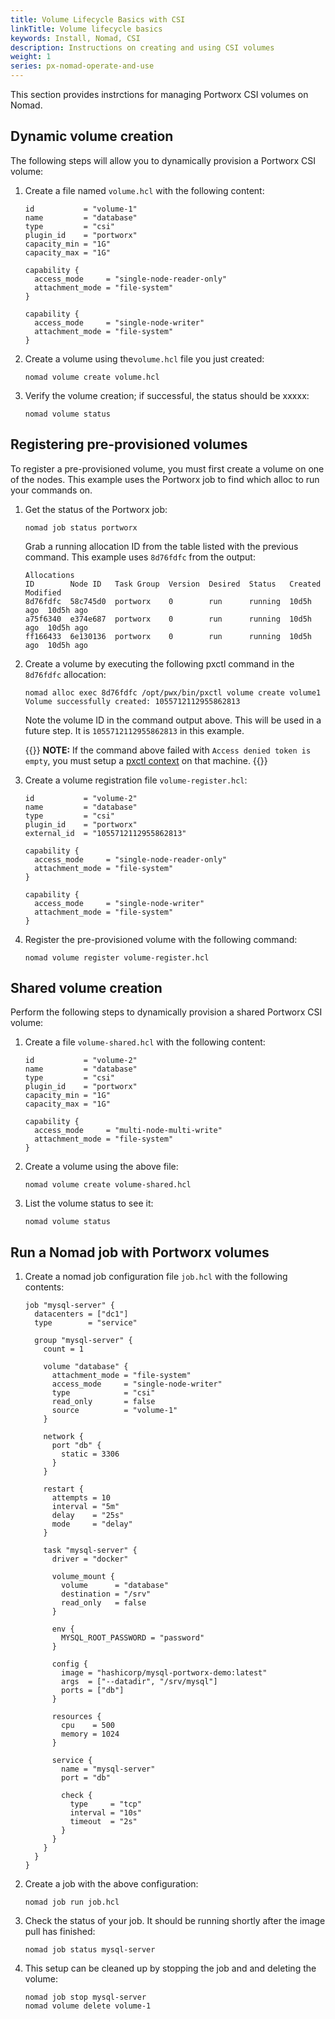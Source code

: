 ```yaml
---
title: Volume Lifecycle Basics with CSI
linkTitle: Volume lifecycle basics
keywords: Install, Nomad, CSI
description: Instructions on creating and using CSI volumes
weight: 1
series: px-nomad-operate-and-use
---
```



This section provides instrctions for managing Portworx CSI volumes on Nomad.

## Dynamic volume creation

The following steps will allow you to dynamically provision a Portworx CSI volume: 

1. Create a file named `volume.hcl` with the following content:

    ```text
    id           = "volume-1"
    name         = "database"
    type         = "csi"
    plugin_id    = "portworx"
    capacity_min = "1G"
    capacity_max = "1G"

    capability {
      access_mode     = "single-node-reader-only"
      attachment_mode = "file-system"
    }

    capability {
      access_mode     = "single-node-writer"
      attachment_mode = "file-system"
    }
    ```

2. Create a volume using the`volume.hcl` file you just created:

    ```text
    nomad volume create volume.hcl
    ```

3. Verify the volume creation; if successful, the status should be xxxxx:

    ```text
    nomad volume status
    ```

## Registering pre-provisioned volumes

To register a pre-provisioned volume, you must first create a volume on one of the nodes. This example uses the Portworx job to find which alloc to run your commands on. 

1. Get the status of the Portworx job:

    ```text
    nomad job status portworx
    ```

    Grab a running allocation ID from the table listed with the previous command. This example uses `8d76fdfc` from the output:

    ```text
    Allocations
    ID        Node ID   Task Group  Version  Desired  Status   Created    Modified
    8d76fdfc  58c745d0  portworx    0        run      running  10d5h ago  10d5h ago
    a75f6340  e374e687  portworx    0        run      running  10d5h ago  10d5h ago
    ff166433  6e130136  portworx    0        run      running  10d5h ago  10d5h ago
    ```

3. Create a volume by executing the following pxctl command in the `8d76fdfc` allocation:

    ```text
    nomad alloc exec 8d76fdfc /opt/pwx/bin/pxctl volume create volume1
    Volume successfully created: 1055712112955862813
    ```

    Note the volume ID in the command output above. This will be used in a future step. It is `1055712112955862813` in this example.

    {{<info>}}
**NOTE:** If the command above failed with `Access denied token is empty`, you must setup a [pxctl context](/reference/cli/authorization/#create-a-context) on that machine.
    {{</info>}}

1. Create a volume registration file `volume-register.hcl`:

    ```text
    id           = "volume-2"
    name         = "database"
    type         = "csi"
    plugin_id    = "portworx"
    external_id  = "1055712112955862813"

    capability {
      access_mode     = "single-node-reader-only"
      attachment_mode = "file-system"
    }

    capability {
      access_mode     = "single-node-writer"
      attachment_mode = "file-system"
    }
    ```

2. Register the pre-provisioned volume with the following command:

    ```text
    nomad volume register volume-register.hcl
    ```


## Shared volume creation

Perform the following steps to dynamically provision a shared Portworx CSI volume: 

1. Create a file `volume-shared.hcl` with the following content:

    ```text
    id           = "volume-2"
    name         = "database"
    type         = "csi"
    plugin_id    = "portworx"
    capacity_min = "1G"
    capacity_max = "1G"

    capability {
      access_mode     = "multi-node-multi-write"
      attachment_mode = "file-system"
    }
    ```

2. Create a volume using the above file:

    ```text
    nomad volume create volume-shared.hcl
    ```

3. List the volume status to see it:

    ```text
    nomad volume status
    ```

## Run a Nomad job with Portworx volumes

1. Create a nomad job configuration file `job.hcl` with the following contents:

    ```text
    job "mysql-server" {
      datacenters = ["dc1"]
      type        = "service"

      group "mysql-server" {
        count = 1

        volume "database" {
          attachment_mode = "file-system"
          access_mode     = "single-node-writer"
          type            = "csi"
          read_only       = false
          source          = "volume-1"
        }

        network {
          port "db" {
            static = 3306
          }
        }

        restart {
          attempts = 10
          interval = "5m"
          delay    = "25s"
          mode     = "delay"
        }

        task "mysql-server" {
          driver = "docker"

          volume_mount {
            volume      = "database"
            destination = "/srv"
            read_only   = false
          }

          env {
            MYSQL_ROOT_PASSWORD = "password"
          }

          config {
            image = "hashicorp/mysql-portworx-demo:latest"
            args  = ["--datadir", "/srv/mysql"]
            ports = ["db"]
          }

          resources {
            cpu    = 500
            memory = 1024
          }

          service {
            name = "mysql-server"
            port = "db"

            check {
              type     = "tcp"
              interval = "10s"
              timeout  = "2s"
            }
          }
        }
      }
    }
    ```

4. Create a job with the above configuration:

    ```text
    nomad job run job.hcl
    ```

5. Check the status of your job. It should be running shortly after the image pull has finished:

    ```text
    nomad job status mysql-server
    ```

6. This setup can be cleaned up by stopping the job and and deleting the volume:

    ```text
    nomad job stop mysql-server 
    nomad volume delete volume-1
    ```

